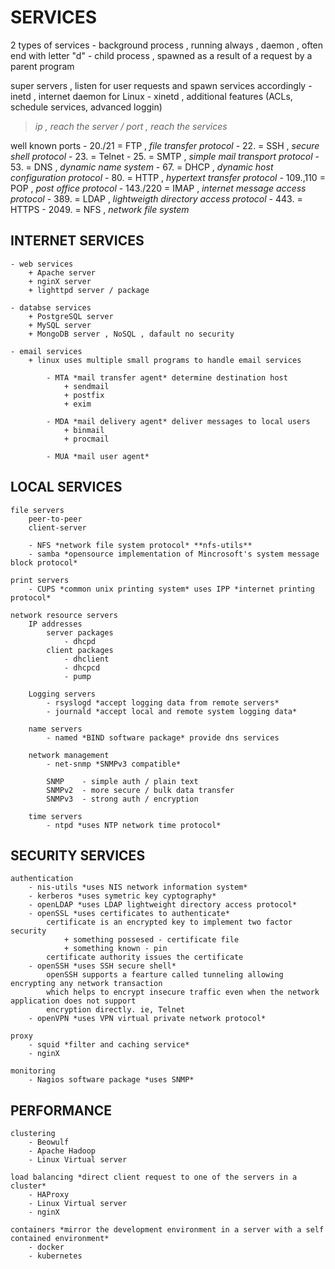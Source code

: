 # SERVICES

2 types of services
    - background process , running always , daemon , often end with letter "d"
    - child process , spawned as a result of a request by a parent program

super servers , listen for user requests and spawn services accordingly
    - inetd , internet daemon for Linux
    - xinetd , additional features (ACLs, schedule services, advanced loggin)

> *ip , reach the server / port , reach the services*

well known ports
    - 20\./21   = FTP , *file transfer protocol*
    - 22\.      = SSH , *secure shell protocol*
    - 23\.      = Telnet
    - 25\.      = SMTP , *simple mail transport protocol*
    - 53\.      = DNS , *dynamic name system*
    - 67\.      = DHCP , *dynamic host configuration protocol*
    - 80\.      = HTTP , *hypertext transfer protocol*
    - 109\.,110 = POP , *post office protocol*
    - 143\./220 = IMAP , *internet message access protocol*
    - 389\.     = LDAP , *lightweigth directory access protocol*
    - 443\.     = HTTPS
    - 2049\.    = NFS , *network file system*

## INTERNET SERVICES

    - web services
        + Apache server
        + nginX server
        + lighttpd server / package

    - databse services
        + PostgreSQL server
        + MySQL server
        + MongoDB server , NoSQL , dafault no security

    - email services
        + linux uses multiple small programs to handle email services

            - MTA *mail transfer agent* determine destination host
                + sendmail
                + postfix
                + exim

            - MDA *mail delivery agent* deliver messages to local users
                + binmail
                + procmail
            
            - MUA *mail user agent*

## LOCAL SERVICES

    file servers
        peer-to-peer
        client-server

        - NFS *network file system protocol* **nfs-utils**
        - samba *opensource implementation of Mincrosoft's system message block protocol*
    
    print servers
        - CUPS *common unix printing system* uses IPP *internet printing protocol*
    
    network resource servers
        IP addresses
            server packages
                - dhcpd
            client packages
                - dhclient
                - dhcpcd
                - pump
        
        Logging servers
            - rsyslogd *accept logging data from remote servers*
            - journald *accept local and remote system logging data*

        name servers
            - named *BIND software package* provide dns services
        
        network management
            - net-snmp *SNMPv3 compatible*
            
            SNMP    - simple auth / plain text
            SNMPv2  - more secure / bulk data transfer
            SNMPv3  - strong auth / encryption
        
        time servers
            - ntpd *uses NTP network time protocol*

## SECURITY SERVICES

    authentication
        - nis-utils *uses NIS network information system*
        - kerberos *uses symetric key cyptography*
        - openLDAP *uses LDAP lightweight directory access protocol*
        - openSSL *uses certificates to authenticate*
            certificate is an encrypted key to implement two factor security
                + something possesed - certificate file
                + something known - pin
            certificate authority issues the certificate
        - openSSH *uses SSH secure shell*
            openSSH supports a fearture called tunneling allowing encrypting any network transaction
            which helps to encrypt insecure traffic even when the network application does not support
            encryption directly. ie, Telnet
        - openVPN *uses VPN virtual private network protocol*
    
    proxy
        - squid *filter and caching service*
        - nginX
    
    monitoring
        - Nagios software package *uses SNMP*

## PERFORMANCE

    clustering
        - Beowulf
        - Apache Hadoop
        - Linux Virtual server
    
    load balancing *direct client request to one of the servers in a cluster*
        - HAProxy
        - Linux Virtual server
        - nginX
    
    containers *mirror the development environment in a server with a self contained environment*
        - docker
        - kubernetes
